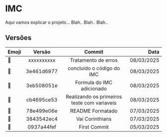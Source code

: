 # IMC
Aqui vamos explicar o projeto...
Blah.. Blah.. Blah..

## Versões
|    Emoji   |     Versão    |                   Commit                   |   Data   |
|:-----------|:-------------:|:------------------------------------------:|---------:|
|:ghost:     |xxxxxxxxxx     | Tratamento de erros                        |08/03/2025|
|:rice_ball: |3e461d6977     | concluido o código do IMC                  |08/03/2025|
|:ghost:     |3eb508051e     | Formula do IMC adicionado                  |08/03/2025|
|:sparkler:  |cb4695ce53     | Realizando os primeiros teste com variaveis|08/03/2025|
|:rice_ball: |78e499e06e     | README Formatado                           |07/03/2025|
|:ghost:     |3843542ec4     | Vai Corinthians                            |07/03/2025|
|:sparkler:  |0937a44fef     | First Commit                               |05/03/2025|
